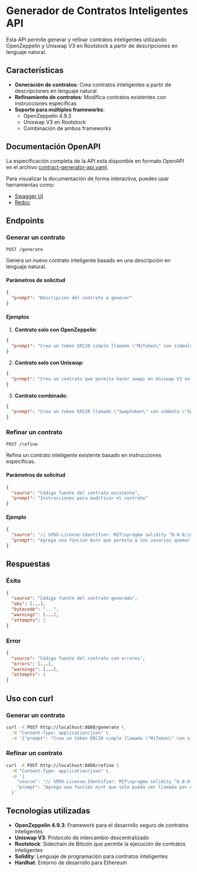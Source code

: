 # Generador de Contratos Inteligentes API

Esta API permite generar y refinar contratos inteligentes utilizando OpenZeppelin y Uniswap V3 en Rootstock a partir de descripciones en lenguaje natural.

## Características

- **Generación de contratos**: Crea contratos inteligentes a partir de descripciones en lenguaje natural
- **Refinamiento de contratos**: Modifica contratos existentes con instrucciones específicas
- **Soporte para múltiples frameworks**:
  - OpenZeppelin 4.9.3
  - Uniswap V3 en Rootstock
  - Combinación de ambos frameworks

## Documentación OpenAPI

La especificación completa de la API está disponible en formato OpenAPI en el archivo [contract-generator-api.yaml](./contract-generator-api.yaml).

Para visualizar la documentación de forma interactiva, puedes usar herramientas como:

- [Swagger UI](https://swagger.io/tools/swagger-ui/)
- [Redoc](https://redocly.github.io/redoc/)

## Endpoints

### Generar un contrato

```
POST /generate
```

Genera un nuevo contrato inteligente basado en una descripción en lenguaje natural.

#### Parámetros de solicitud

```json
{
  "prompt": "Descripción del contrato a generar"
}
```

#### Ejemplos

1. **Contrato solo con OpenZeppelin**:

```json
{
  "prompt": "Crea un token ERC20 simple llamado \"MiToken\" con símbolo \"MTK\" y 18 decimales. Debe tener una función de mint que solo pueda ser llamada por el owner."
}
```

2. **Contrato solo con Uniswap**:

```json
{
  "prompt": "Crea un contrato que permita hacer swaps en Uniswap V3 en Rootstock. Debe tener una función para hacer swap de tokens exactos por la máxima cantidad posible de otro token."
}
```

3. **Contrato combinado**:

```json
{
  "prompt": "Crea un token ERC20 llamado \"SwapToken\" con símbolo \"SWT\" y 18 decimales que también tenga una función para hacer swaps directamente con Uniswap V3 en Rootstock. El token debe permitir a los usuarios intercambiar sus tokens por otros tokens usando Uniswap."
}
```

### Refinar un contrato

```
POST /refine
```

Refina un contrato inteligente existente basado en instrucciones específicas.

#### Parámetros de solicitud

```json
{
  "source": "Código fuente del contrato existente",
  "prompt": "Instrucciones para modificar el contrato"
}
```

#### Ejemplo

```json
{
  "source": "// SPDX-License-Identifier: MIT\npragma solidity ^0.8.0;\n\nimport \"@openzeppelin/contracts/token/ERC20/ERC20.sol\";\nimport \"@openzeppelin/contracts/access/Ownable.sol\";\n\ncontract MiToken is ERC20, Ownable {\n    constructor() ERC20(\"MiToken\", \"MTK\") {}\n\n    function mint(address to, uint256 amount) public onlyOwner {\n        _mint(to, amount);\n    }\n}",
  "prompt": "Agrega una función burn que permita a los usuarios quemar sus propios tokens."
}
```

## Respuestas

### Éxito

```json
{
  "source": "Código fuente del contrato generado",
  "abi": [...],
  "bytecode": "...",
  "warnings": [...],
  "attempts": 1
}
```

### Error

```json
{
  "source": "Código fuente del contrato con errores",
  "errors": [...],
  "warnings": [...],
  "attempts": 1
}
```

## Uso con curl

### Generar un contrato

```bash
curl -X POST http://localhost:8080/generate \
  -H "Content-Type: application/json" \
  -d '{"prompt": "Crea un token ERC20 simple llamado \"MiToken\" con símbolo \"MTK\" y 18 decimales."}'
```

### Refinar un contrato

```bash
curl -X POST http://localhost:8080/refine \
  -H "Content-Type: application/json" \
  -d '{
    "source": "// SPDX-License-Identifier: MIT\npragma solidity ^0.8.0;\n\nimport \"@openzeppelin/contracts/token/ERC20/ERC20.sol\";\n\ncontract MiToken is ERC20 {\n    constructor() ERC20(\"MiToken\", \"MTK\") {}\n}",
    "prompt": "Agrega una función mint que solo pueda ser llamada por el owner."
  }'
```

## Tecnologías utilizadas

- **OpenZeppelin 4.9.3**: Framework para el desarrollo seguro de contratos inteligentes
- **Uniswap V3**: Protocolo de intercambio descentralizado
- **Rootstock**: Sidechain de Bitcoin que permite la ejecución de contratos inteligentes
- **Solidity**: Lenguaje de programación para contratos inteligentes
- **Hardhat**: Entorno de desarrollo para Ethereum
